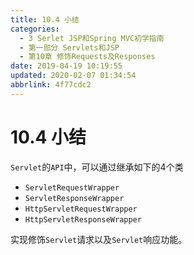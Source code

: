 ```yaml
---
title: 10.4 小结
categories: 
  - 3 Serlet JSP和Spring MVC初学指南
  - 第一部分 Servlets和JSP
  - 第10章 修饰Requests及Responses
date: 2019-04-19 10:19:55
updated: 2020-02-07 01:34:54
abbrlink: 4f77cdc2
---
```

# 10.4 小结 #
`Servlet`的`API`中，可以通过继承如下的4个类
- `ServletRequestWrapper`
- `ServletResponseWrapper`
- `HttpServletRequestWrapper`
- `HttpServletResponseWrapper`

实现修饰`Servlet`请求以及`Servlet`响应功能。

